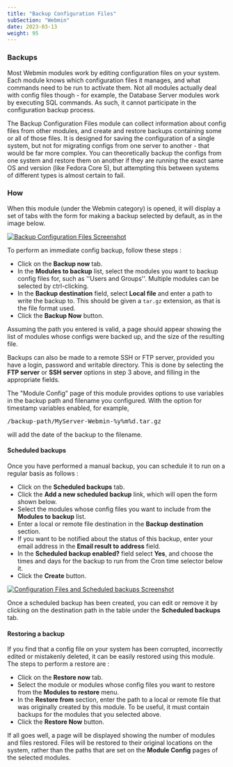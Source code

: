 ```yaml
---
title: "Backup Configuration Files"
subSection: "Webmin"
date: 2023-03-13
weight: 95
---
```


### Backups
Most Webmin modules work by editing configuration files on your system. Each module knows which configuration files it manages, and what commands need to be run to activate them. Not all modules actually deal with config files though - for example, the Database Server modules work by executing SQL commands. As such, it cannot participate in the configuration backup process.

The Backup Configuration Files module can collect information about config files from other modules, and create and restore backups containing some or all of those files.
It is designed for saving the configuration of a single system, but not for migrating configs from one server to another - that would be far more complex. You can theoretically backup the configs from one system and restore them on another if they are running the exact same OS and version (like Fedora Core 5), but attempting this between systems of different types is almost certain to fail.

### How
When this module (under the Webmin category) is opened, it will display a set of tabs with the form for making a backup selected by default, as in the image below. 

[![](/images/docs/screenshots/modules/light/backup_configuration_files.png "Backup Configuration Files Screenshot")](/images/docs/screenshots/modules/light/backup_configuration_files.png)

To perform an immediate config backup, follow these steps :

- Click on the **Backup now** tab.
- In the **Modules to backup** list, select the modules you want to backup config files for, such as ''Users and Groups''. Multiple modules can be selected by ctrl-clicking.
- In the **Backup destination** field, select **Local file** and enter a path to write the backup to. This should be given a `tar.gz` extension, as that is the file format used.
- Click the **Backup Now** button.

Assuming the path you entered is valid, a page should appear showing the list of modules whose configs were backed up, and the size of the resulting file.

Backups can also be made to a remote SSH or FTP server, provided you have a login, password and writable directory. This is done by selecting the **FTP server** or **SSH server** options in step 3 above, and filling in the appropriate fields.

The "Module Config" page of this module provides options to use variables in the backup path and filename you configured. With the option for timestamp variables enabled, for example, 
<pre>/backup-path/MyServer-Webmin-%y%m%d.tar.gz</pre> will add the date of the backup to the filename.

#### Scheduled backups
Once you have performed a manual backup, you can schedule it to run on a regular basis as follows :
- Click on the **Scheduled backups** tab.
- Click the **Add a new scheduled backup** link, which will open the form shown below.
- Select the modules whose config files you want to include from the **Modules to backup** list.
- Enter a local or remote file destination in the **Backup destination** section.
- If you want to be notified about the status of this backup, enter your email address in the **Email result to address** field.
- In the **Scheduled backup enabled?** field select **Yes**, and choose the times and days for the backup to run from the Cron time selector below it.
- Click the **Create** button.

[![](/images/docs/screenshots/modules/light/backup_configuration_files_-_scheduled.png "Configuration Files and Scheduled backups Screenshot")](/images/docs/screenshots/modules/light/backup_configuration_files_-_scheduled.png)

Once a scheduled backup has been created, you can edit or remove it by clicking on the destination path in the table under the **Scheduled backups** tab.

#### Restoring a backup
If you find that a config file on your system has been corrupted, incorrectly edited or mistakenly deleted, it can be easily restored using this module. The steps to perform a restore are :

- Click on the **Restore now** tab.
- Select the module or modules whose config files you want to restore from the **Modules to restore** menu.
- In the **Restore from** section, enter the path to a local or remote file that was originally created by this module. To be useful, it must contain backups for the modules that you selected above.
- Click the **Restore Now** button.

If all goes well, a page will be displayed showing the number of modules and files restored. Files will be restored to their original locations on the system, rather than the paths that are set on the **Module Config** pages of the selected modules.

